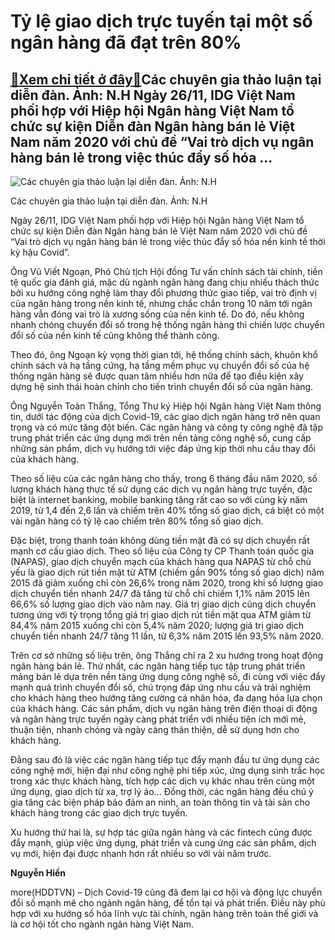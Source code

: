 Tỷ lệ giao dịch trực tuyến tại một số ngân hàng đã đạt trên 80%
===============================================================

[:gift:Xem chi tiết ở đây:gift:](https://hddtvn.com/ty-le-giao-dich-truc-tuyen-tai-mot-so-ngan-hang-da-dat-tren-80/)Các chuyên gia thảo luận tại diễn đàn. Ảnh: N.H Ngày 26/11, IDG Việt Nam phối hợp với Hiệp hội Ngân hàng Việt Nam tổ chức sự kiện Diễn đàn Ngân hàng bán lẻ Việt Nam năm 2020 với chủ đề “Vai trò dịch vụ ngân hàng bán lẻ trong việc thúc đẩy số hóa …
-------------------------------------------------------------------------------------------------------------------------------------------------------------------------------------------------------------------------------------------------------





![Các chuyên gia thảo luận lại diễn đàn. Ảnh: N.H](https://hddtvn.com/wp-content/uploads/2021/01/5545_IMG_8050.jpg "Các chuyên gia thảo luận lại diễn đàn. Ảnh: N.H")


Các chuyên gia thảo luận tại diễn đàn. Ảnh: N.H



Ngày 26/11, IDG Việt Nam phối hợp với Hiệp hội Ngân hàng Việt Nam tổ chức sự kiện Diễn đàn Ngân hàng bán lẻ Việt Nam năm 2020 với chủ đề “Vai trò dịch vụ ngân hàng bán lẻ trong việc thúc đẩy số hóa nền kinh tế thời kỳ hậu Covid”.


Ông Vũ Viết Ngoạn, Phó Chủ tịch Hội đồng Tư vấn chính sách tài chính, tiền tệ quốc gia đánh giá, mặc dù ngành ngân hàng đang chịu nhiều thách thức bởi xu hướng công nghệ làm thay đổi phương thức giao tiếp, vai trò định vị của ngân hàng trong nền kinh tế, nhưng chắc chắn trong 10 năm tới ngân hàng vẫn đóng vai trò là xương sống của nền kinh tế. Do đó, nếu không nhanh chóng chuyển đổi số trong hệ thống ngân hàng thì chiến lược chuyển đổi số của nền kinh tế cũng không thể thành công.


Theo đó, ông Ngoạn kỳ vọng thời gian tới, hệ thống chính sách, khuôn khổ chính sách và hạ tầng cứng, hạ tầng mềm phục vụ chuyển đổi số của hệ thống ngân hàng sẽ được quan tâm nhiều hơn nữa để tạo điều kiện xây dựng hệ sinh thái hoàn chỉnh cho tiến trình chuyển đổi số của ngân hàng.


Ông Nguyễn Toàn Thắng, Tổng Thư ký Hiệp hội Ngân hàng Việt Nam thông tin, dưới tác động của dịch Covid-19, các giao dịch ngân hàng trở nên quan trọng và có mức tăng đột biến. Các ngân hàng và công ty công nghệ đã tập trung phát triển các ứng dụng mới trên nền tảng công nghệ số, cung cấp những sản phẩm, dịch vụ hướng tới việc đáp ứng kịp thời nhu cầu thay đổi của khách hàng.


Theo số liệu của các ngân hàng cho thấy, trong 6 tháng đầu năm 2020, số lượng khách hàng thực tế sử dụng các dịch vụ ngân hàng trực tuyến, đặc biệt là internet banking, mobile banking tăng rất cao so với cùng kỳ năm 2019, từ 1,4 đến 2,6 lần và chiếm trên 40% tổng số giao dịch, cá biệt có một vài ngân hàng có tỷ lệ cao chiếm trên 80% tổng số giao dịch.


Đặc biệt, trong thanh toán không dùng tiền mặt đã có sự dịch chuyển rất mạnh cơ cấu giao dịch. Theo số liệu của Công ty CP Thanh toán quốc gia (NAPAS), giao dịch chuyển mạch của khách hàng qua NAPAS từ chỗ chủ yếu là giao dịch rút tiền mặt từ ATM (chiếm gần 90% tổng số giao dịch) năm 2015 đã giảm xuống chỉ còn 26,6% trong năm 2020, trong khi số lượng giao dịch chuyển tiền nhanh 24/7 đã tăng từ chỗ chỉ chiếm 1,1% năm 2015 lên 66,6% số lượng giao dịch vào năm nay. Giá trị giao dịch cũng dịch chuyển tương ứng với tỷ trọng tổng giá trị giao dịch rút tiền mặt qua ATM giảm từ 84,4% năm 2015 xuống chỉ còn 5,4% năm 2020; lượng giá trị giao dịch chuyển tiền nhanh 24/7 tăng 11 lần, từ 6,3% năm 2015 lến 93,5% năm 2020.


Trên cơ sở những số liệu trên, ông Thắng chỉ ra 2 xu hướng trong hoạt động ngân hàng bán lẻ. Thứ nhất, các ngân hàng tiếp tục tập trung phát triển mảng bán lẻ dựa trên nền tảng ứng dụng công nghệ số, đi cùng với việc đẩy mạnh quá trình chuyển đổi số, chú trọng đáp ứng nhu cầu và trải nghiệm cho khách hàng theo hướng tăng cường cá nhân hóa, đa dạng hóa lựa chọn của khách hàng. Các sản phẩm, dịch vụ ngân hàng trên điện thoại di động và ngân hàng trực tuyến ngày càng phát triển với nhiều tiện ích mới mẻ, thuận tiện, nhanh chóng và ngày càng thân thiện, dễ sử dụng hơn cho khách hàng.


Đằng sau đó là việc các ngân hàng tiếp tục đẩy mạnh đầu tư ứng dụng các công nghệ mới, hiện đại như công nghệ phi tiếp xúc, ứng dụng sinh trắc học trong xác thực khách hàng, tích hợp các dịch vụ khác nhau trên cùng một ứng dụng, giao dịch từ xa, trợ lý ảo… Đồng thời, các ngân hàng đều chú ý gia tăng các biện pháp bảo đảm an ninh, an toàn thông tin và tài sản cho khách hàng trong các giao dịch trực tuyến.


Xu hướng thứ hai là, sự hợp tác giữa ngân hàng và các fintech cũng được đẩy mạnh, giúp việc ứng dụng, phát triển và cung ứng các sản phẩm, dịch vụ mới, hiện đại được nhanh hơn rất nhiều so với vài năm trước.




**Nguyễn Hiền**



more(HDDTVN) – Dịch Covid-19 cũng đã đem lại cơ hội và động lực chuyển đổi số mạnh mẽ cho ngành ngân hàng, để tồn tại và phát triển. Điều này phù hợp với xu hướng số hóa lĩnh vực tài chính, ngân hàng trên toàn thế giới và là cơ hội tốt cho ngành ngân hàng Việt Nam.

